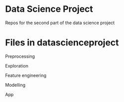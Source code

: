 # Data Science Project
Repos for the second part of the data science project


# Files in datascienceproject
Preprocessing

Exploration

Feature engineering

Modelling

App
